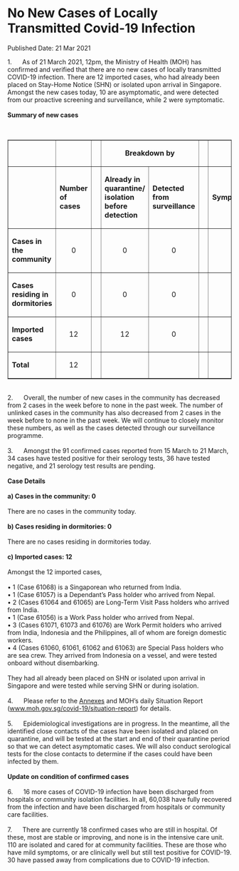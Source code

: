 <html>
    <meta http-equiv="Content-Type" content="text/html; charset=utf-8"/>
    <meta charset="utf-8"/>
    <title>No New Cases of Locally Transmitted Covid-19 Infection</title>
    <body><h1>No New Cases of Locally Transmitted Covid-19 Infection</h1>
    <p>Published Date: 21 Mar 2021</p> 1.&nbsp; &nbsp; &nbsp; As of 21 March 2021, 12pm, the Ministry of Health (MOH) has confirmed and verified that there are no new cases of locally transmitted COVID-19 infection. There are 12 imported cases, who had already been placed on Stay-Home Notice (SHN) or isolated upon arrival in Singapore. Amongst the new cases today, 10 are asymptomatic, and were detected from our proactive screening and surveillance, while 2 were symptomatic.&nbsp;&nbsp;<br><br><strong>Summary of new cases</strong><br><div><p>&nbsp;</p> <table border="1" cellspacing="0" cellpadding="0" width="907"> <tbody><tr> <td width="194"> <p align="right">&nbsp;</p> </td> <td width="90"> <p>&nbsp;</p> </td> <td width="24" valign="top"> <p>&nbsp;</p> </td> <td width="288" colspan="2"> <p align="center"><strong>Breakdown by</strong></p> </td> <td width="24" valign="top"> <p>&nbsp;</p> </td> <td width="288" colspan="2"> <p align="center"><strong>Breakdown by</strong></p> </td> </tr> <tr> <td width="194"> <p align="right">&nbsp;</p> </td> <td width="90"> <p><strong>Number of cases</strong></p> </td> <td width="24" valign="top"> <p>&nbsp;</p> </td> <td width="144"> <p><strong>Already in quarantine/ isolation before detection</strong></p> </td> <td width="144"> <p><strong>Detected from surveillance</strong></p> </td> <td width="24" valign="top"> <p>&nbsp;</p> </td> <td width="144"> <p><strong>Symptomatic</strong></p> </td> <td width="144"> <p><strong>Asymptomatic</strong></p> </td> </tr> <tr> <td width="194"> <p><strong>Cases in the community</strong></p> </td> <td width="90"> <p align="center">0</p> </td> <td width="24" valign="top"> <p align="center">&nbsp;</p> </td> <td width="144"> <p align="center">0</p> </td> <td width="144"> <p align="center">0</p> </td> <td width="24" valign="top"> <p align="center">&nbsp;</p> </td> <td width="144"> <p align="center">0</p> </td> <td width="144"> <p align="center">0</p> </td> </tr> <tr> <td width="194"> <p><strong>Cases residing in dormitories</strong></p> </td> <td width="90"> <p align="center">0</p> </td> <td width="24" valign="top"> <p align="center">&nbsp;</p> </td> <td width="144"> <p align="center">0</p> </td> <td width="144"> <p align="center">0</p> </td> <td width="24" valign="top"> <p align="center">&nbsp;</p> </td> <td width="144"> <p align="center">0</p> </td> <td width="144"> <p align="center">0</p> </td> </tr> <tr> <td width="194"> <p><strong>Imported cases</strong></p> </td> <td width="90"> <p align="center">12</p> </td> <td width="24" valign="top"> <p align="center">&nbsp;</p> </td> <td width="144"> <p align="center">12</p> </td> <td width="144"> <p align="center">0</p> </td> <td width="24" valign="top"> <p align="center">&nbsp;</p> </td> <td width="144"> <p align="center">2</p> </td> <td width="144"> <p align="center">10</p> </td> </tr> <tr> <td width="194"> <p><strong>Total</strong></p> </td> <td width="90"> <p align="center">12</p> </td> <td width="24" valign="top"> <p align="center">&nbsp;</p> </td> <td width="144"> <p align="center">&nbsp;</p> </td> <td width="144"> <p align="center">&nbsp;</p> </td> <td width="24" valign="top"> <p align="center">&nbsp;</p> </td> <td width="144"> <p align="center">&nbsp;</p> </td> <td width="144"> <p align="center">&nbsp;</p> </td> </tr> </tbody></table> <p><br>2.&nbsp; &nbsp; &nbsp; Overall, the number of new cases in the community has decreased from 2 cases in the week before to none in the past week. The number of unlinked cases in the community has also decreased from 2 cases in the week before to none in the past week. We will continue to closely monitor these numbers, as well as the cases detected through our surveillance programme.<br><br>3.&nbsp; &nbsp; &nbsp; Amongst the 91 confirmed cases reported from 15 March to 21 March, 34 cases have tested positive for their serology tests, 36 have tested negative, and 21 serology test results are pending.<br><br><strong>Case Details<br><br>a) Cases in the community: 0</strong><br><br>There are no cases in the community today.&nbsp;<br><br><strong>b) Cases residing in dormitories: 0<br></strong><br>There are no cases residing in dormitories today.&nbsp;<br><br><strong>c) Imported cases: 12</strong><br><br>Amongst the 12 imported cases,&nbsp;<br><br>• 1 (Case 61068) is a Singaporean who returned from India.<br>• 1 (Case 61057) is a Dependant’s Pass holder who arrived from Nepal.<br>• 2 (Cases 61064 and 61065) are Long-Term Visit Pass holders who arrived from India.<br>• 1 (Case 61056) is a Work Pass holder who arrived from Nepal.<br>• 3 (Cases 61071, 61073 and 61076) are Work Permit holders who arrived from India, Indonesia and the Philippines, all of whom are foreign domestic workers.<br>• 4 (Cases 61060, 61061, 61062 and 61063) are Special Pass holders who are sea crew. They arrived from Indonesia on a vessel, and were tested onboard without disembarking.&nbsp;<br><br>They had all already been placed on SHN or isolated upon arrival in Singapore and were tested while serving SHN or during isolation.&nbsp;<br><br>4.&nbsp; &nbsp; &nbsp; Please refer to the <a href="/docs/librariesprovider5/pressroom/press-releases/annexes---21-mar-2021.pdf?sfvrsn=d554ea99_2" title="Annexes">Annexes</a>&nbsp;and MOH’s daily Situation Report (<a href="https://www.moh.gov.sg/covid-19/situation-report" title="" class="" target="">www.moh.gov.sg/covid-19/situation-report</a>) for details.<br><br>5.&nbsp; &nbsp; &nbsp; Epidemiological investigations are in progress. In the meantime, all the identified close contacts of the cases have been isolated and placed on quarantine, and will be tested at the start and end of their quarantine period so that we can detect asymptomatic cases. We will also conduct serological tests for the close contacts to determine if the cases could have been infected by them.<br><br><strong>Update on condition of confirmed cases</strong><br><br>6.&nbsp; &nbsp; &nbsp; 16 more cases of COVID-19 infection have been discharged from hospitals or community isolation facilities. In all, 60,038 have fully recovered from the infection and have been discharged from hospitals or community care facilities.<br><br>7.&nbsp; &nbsp; &nbsp; There are currently 18 confirmed cases who are still in hospital. Of these, most are stable or improving, and none is in the intensive care unit. 110 are isolated and cared for at community facilities. These are those who have mild symptoms, or are clinically well but still test positive for COVID-19. 30 have passed away from complications due to COVID-19 infection.</p></div></body>
</html>